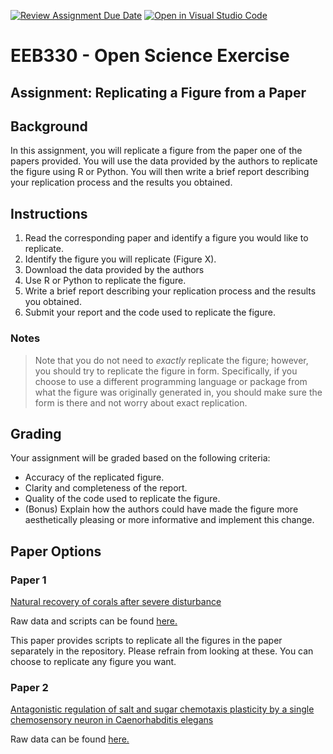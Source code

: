 [![Review Assignment Due Date](https://classroom.github.com/assets/deadline-readme-button-24ddc0f5d75046c5622901739e7c5dd533143b0c8e959d652212380cedb1ea36.svg)](https://classroom.github.com/a/17StUvrR)
[![Open in Visual Studio Code](https://classroom.github.com/assets/open-in-vscode-718a45dd9cf7e7f842a935f5ebbe5719a5e09af4491e668f4dbf3b35d5cca122.svg)](https://classroom.github.com/online_ide?assignment_repo_id=12839134&assignment_repo_type=AssignmentRepo)
# EEB330 - Open Science Exercise

## Assignment: Replicating a Figure from a Paper

## Background

In this assignment, you will replicate a figure from the paper one of the papers provided. You will use the data provided by the authors to replicate the figure using R or Python. You will then write a brief report describing your replication process and the results you obtained. 

## Instructions
1. Read the corresponding paper and identify a figure you would like to replicate.
2. Identify the figure you will replicate (Figure X).
3. Download the data provided by the authors 
4. Use R or Python to replicate the figure.
5. Write a brief report describing your replication process and the results you obtained.
6. Submit your report and the code used to replicate the figure.

### Notes

> Note that you do not need to _exactly_ replicate the figure; however, you should try to replicate the figure in form. Specifically, if you choose to use a different programming language or package from what the figure was originally generated in, you should make sure the form is there and not worry about exact replication.

## Grading
Your assignment will be graded based on the following criteria:

- Accuracy of the replicated figure.
- Clarity and completeness of the report.
- Quality of the code used to replicate the figure.
- (Bonus) Explain how the authors could have made the figure more aesthetically pleasing or more informative and implement this change.


## Paper Options

### Paper 1

[Natural recovery of corals after severe disturbance](https://onlinelibrary.wiley.com/doi/10.1111/ele.14332)

Raw data and scripts can be found [here.](https://zenodo.org/records/8384830)

This paper provides scripts to replicate all the figures in the paper separately in the repository. Please refrain from looking at these. You can choose to replicate any figure you want.

### Paper 2

[Antagonistic regulation of salt and sugar chemotaxis plasticity by a single chemosensory neuron in Caenorhabditis elegans](https://journals.plos.org/plosgenetics/article?id=10.1371/journal.pgen.1010637#sec019)

Raw data can be found [here.](https://doi.org/10.1371/journal.pgen.1010637.s003)

